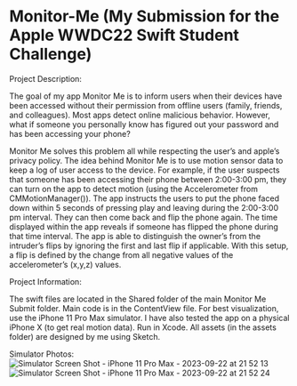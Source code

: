 # Monitor-Me (My Submission for the Apple WWDC22 Swift Student Challenge)
Project Description:

The goal of my app Monitor Me is to inform users when their devices have been accessed without their permission from offline users (family, friends, and colleagues). Most apps detect online malicious behavior. However, what if someone you personally know has figured out your password and has been accessing your phone?

Monitor Me solves this problem all while respecting the user’s and apple’s privacy policy. The idea behind Monitor Me is to use motion sensor data to keep a log of user access to the device. For example, if the user suspects that someone has been accessing their phone between 2:00-3:00 pm, they can turn on the app to detect motion (using the Accelerometer from CMMotionManager()). The app instructs the users to put the phone faced down within 5 seconds of pressing play and leaving during the 2:00-3:00 pm interval. They can then come back and flip the phone again. The time displayed within the app reveals if someone has flipped the phone during that time interval. The app is able to distinguish the owner’s from the intruder’s flips by ignoring the first and last flip if applicable. With this setup, a flip is defined by the change from all negative values of the accelerometer’s (x,y,z) values.  

Project Information:

The swift files are located in the Shared folder of the main Monitor Me Submit folder. Main code is in the ContentView file. For best visualization, use the iPhone 11 Pro Max simulator. I have also tested the app on a physical iPhone X (to get real motion data). Run in Xcode. All assets (in the assets folder) are designed by me using Sketch.

Simulator Photos:
![Simulator Screen Shot - iPhone 11 Pro Max - 2023-09-22 at 21 52 13](https://github.com/maryam-abdool/Monitor-Me/assets/78284219/d7bdee85-6f6a-423b-b683-81df431caf76)
![Simulator Screen Shot - iPhone 11 Pro Max - 2023-09-22 at 21 52 24](https://github.com/maryam-abdool/Monitor-Me/assets/78284219/75380671-726b-4a0a-878e-8431d2213497)


